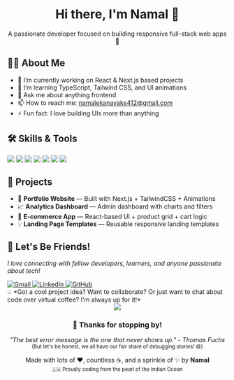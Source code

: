 <!-- Header -->
<h1 align="center">Hi there, I'm Namal 👋</h1>
<p align="center">A passionate developer focused on building responsive full-stack web apps 🚀</p>

<!-- About Me -->
## 👨‍💻 About Me

- 🔭 I’m currently working on React & Next.js based projects  
- 🌱 I’m learning TypeScript, Tailwind CSS, and UI animations  
- 💬 Ask me about anything frontend  
- 📫 How to reach me: namalekanayake412@gmail.com  
- ⚡ Fun fact: I love building UIs more than anything  

<!-- Skills -->
## 🛠️ Skills & Tools

<p align="left">
  <img src="https://img.shields.io/badge/React-61DAFB?style=flat&logo=react&logoColor=white" />
  <img src="https://img.shields.io/badge/Next.js-000000?style=flat&logo=next.js&logoColor=white" />
  <img src="https://img.shields.io/badge/TypeScript-007ACC?style=flat&logo=typescript&logoColor=white" />
  <img src="https://img.shields.io/badge/JavaScript-F7DF1E?style=flat&logo=javascript&logoColor=black" />
  <img src="https://img.shields.io/badge/Tailwind_CSS-38B2AC?style=flat&logo=tailwind-css&logoColor=white" />
  <img src="https://img.shields.io/badge/Git-F05032?style=flat&logo=git&logoColor=white" />
  <img src="https://img.shields.io/badge/GitHub-181717?style=flat&logo=github&logoColor=white" />
</p>

<!-- Projects -->
## 🚀 Projects

- 🎯 **Portfolio Website** — Built with Next.js + TailwindCSS + Animations  
- 📈 **Analytics Dashboard** — Admin dashboard with charts and filters  
- 🛒 **E-commerce App** — React-based UI + product grid + cart logic  
- 💡 **Landing Page Templates** — Reusable responsive landing templates

<!-- Contact -->
## 💬 Let's Be Friends!

*I love connecting with fellow developers, learners, and anyone passionate about tech!*

<a href="mailto:namalekanayake412@gmail.com">
  <img src="https://img.shields.io/badge/Drop_me_a_line-D14836?style=for-the-badge&logo=gmail&logoColor=white" alt="Gmail" />
</a>
<a href="https://linkedin.com/in/namalekanayaka" target="_blank">
  <img src="https://img.shields.io/badge/Let's_connect-0077B5?style=for-the-badge&logo=linkedin&logoColor=white" alt="LinkedIn" />
</a>
<a href="https://github.com/namalekanayaka" target="_blank">
  <img src="https://img.shields.io/badge/Check_out_my_work-100000?style=for-the-badge&logo=github&logoColor=white" alt="GitHub" />
</a>

<br/>
💡 *Got a cool project idea? Want to collaborate? Or just want to chat about code over virtual coffee? I'm always up for it!*

<!-- Footer -->
<div align="center">
  <img src="https://capsule-render.vercel.app/api?type=waving&color=0:FF6B6B,50:4ECDC4,100:45B7D1&height=120&section=footer" />
  
  <h3>🌟 Thanks for stopping by!</h3>
  <p>
    <em>"The best error message is the one that never shows up." - Thomas Fuchs</em><br/>
    <small>(But let's be honest, we all have our fair share of debugging stories! 😅)</small>
  </p>
  
  <p>
    Made with lots of ❤️, countless ☕, and a sprinkle of ✨ by <strong>Namal</strong><br/>
    <small>🇱🇰 Proudly coding from the pearl of the Indian Ocean</small>
  </p>
</div>
